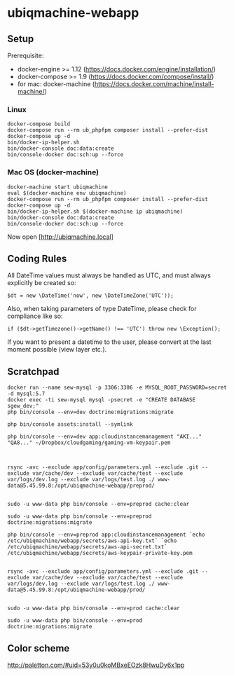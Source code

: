 # ubiqmachine-webapp

## Setup

Prerequisite: 
* docker-engine >= 1.12 (https://docs.docker.com/engine/installation/)
* docker-compose >= 1.9 (https://docs.docker.com/compose/install/)
* for mac: docker-machine (https://docs.docker.com/machine/install-machine/)

### Linux 

    docker-compose build
    docker-compose run --rm ub_phpfpm composer install --prefer-dist
    docker-compose up -d 
    bin/docker-ip-helper.sh
    bin/docker-console doc:data:create
    bin/console-docker doc:sch:up --force

### Mac OS (docker-machine)

    docker-machine start ubiqmachine
    eval $(docker-machine env ubiqmachine)
    docker-compose run --rm ub_phpfpm composer install --prefer-dist
    docker-compose up -d
    bin/docker-ip-helper.sh $(docker-machine ip ubiqmachine)
    bin/docker-console doc:data:create
    bin/console-docker doc:sch:up --force
    
Now open [http://ubiqmachine.local]

## Coding Rules

All DateTime values must always be handled as UTC, and must always explicitly be created so:

    $dt = new \DateTime('now', new \DateTimeZone('UTC'));
    
Also, when taking parameters of type DateTime, please check for compliance like so:
    
    if ($dt->getTimezone()->getName() !== 'UTC') throw new \Exception();
    
If you want to present a datetime to the user, please convert at the last moment possible (view layer etc.).


## Scratchpad

    docker run --name sew-mysql -p 3306:3306 -e MYSQL_ROOT_PASSWORD=secret -d mysql:5.7
    docker exec -ti sew-mysql mysql -psecret -e "CREATE DATABASE sgew_dev;"
    php bin/console --env=dev doctrine:migrations:migrate

    php bin/console assets:install --symlink

    php bin/console --env=dev app:cloudinstancemanagement "AKI..." "QA8..." ~/Dropbox/cloudgaming/gaming-vm-keypair.pem


    
    rsync -avc --exclude app/config/parameters.yml --exclude .git --exclude var/cache/dev --exclude var/cache/test --exclude var/logs/dev.log --exclude var/logs/test.log ./ www-data@5.45.99.8:/opt/ubiqmachine-webapp/preprod/

    
    sudo -u www-data php bin/console --env=preprod cache:clear
    
    sudo -u www-data php bin/console --env=preprod doctrine:migrations:migrate
    
    php bin/console --env=preprod app:cloudinstancemanagement `echo /etc/ubiqmachine/webapp/secrets/aws-api-key.txt` `echo /etc/ubiqmachine/webapp/secrets/aws-api-secret.txt` /etc/ubiqmachine/webapp/secrets/aws-keypair-private-key.pem
    

    rsync -avc --exclude app/config/parameters.yml --exclude .git --exclude var/cache/dev --exclude var/cache/test --exclude var/logs/dev.log --exclude var/logs/test.log ./ www-data@5.45.99.8:/opt/ubiqmachine-webapp/prod/

    
    sudo -u www-data php bin/console --env=prod cache:clear
    
    sudo -u www-data php bin/console --env=prod doctrine:migrations:migrate
    



## Color scheme

http://paletton.com/#uid=53y0u0koMBxeEOzk8HwuDy6x1pp
